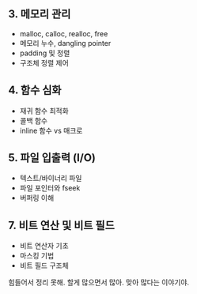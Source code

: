 ## 3. 메모리 관리
- malloc, calloc, realloc, free
- 메모리 누수, dangling pointer
- padding 및 정렬
- 구조체 정렬 제어

## 4. 함수 심화
- 재귀 함수 최적화
- 콜백 함수
- inline 함수 vs 매크로

## 5. 파일 입출력 (I/O)
- 텍스트/바이너리 파일
- 파일 포인터와 fseek
- 버퍼링 이해

## 7. 비트 연산 및 비트 필드
- 비트 연산자 기초
- 마스킹 기법
- 비트 필드 구조체

힘들어서 정리 못해.
할게 많으면서 많아.
맞아 많다는 이야기야.
